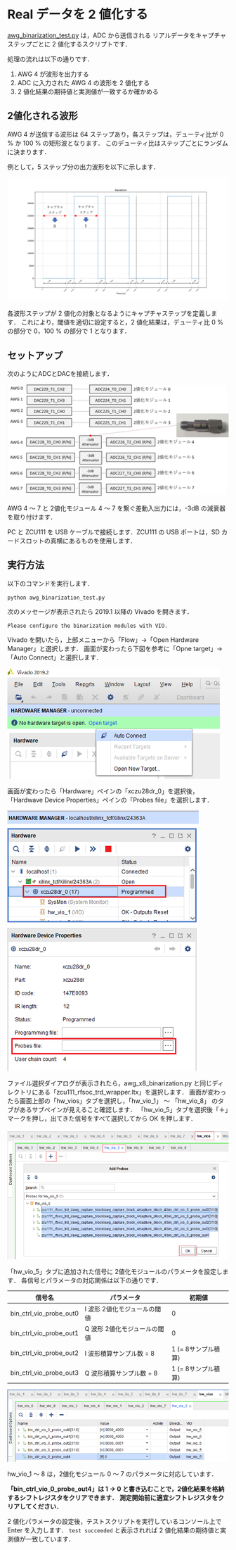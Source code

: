 # Real データを 2 値化する

[awg_binarization_test.py](./awg_binarization_test.py) は，ADC から送信される リアルデータをキャプチャステップごとに 2 値化するスクリプトです．

処理の流れは以下の通りです．
1. AWG 4 が波形を出力する
2. ADC に入力された AWG 4 の波形を 2 値化する
3. 2 値化結果の期待値と実測値が一致するか確かめる

## 2値化される波形

AWG 4 が送信する波形は 64 ステップあり，各ステップは，デューティ比が 0 % か 100 % の矩形波となります．
このデューティ比はステップごとにランダムに決まります．

例として，5 ステップ分の出力波形を以下に示します．

![awg_wave](./images/awg_wave.png)

各波形ステップが 2 値化の対象となるようにキャプチャステップを定義します．
これにより，閾値を適切に設定すると，2 値化結果は，デューティ比 0 % の部分で 0，100 % の部分で 1 となります．


## セットアップ

次のようにADCとDACを接続します．

![セットアップ](./images/binarization_setup.jpg)

AWG 4 ～ 7 と 2値化モジュール 4 ～ 7 を繋ぐ差動入出力には，-3dB の減衰器を取り付けます．

PC と ZCU111 を USB ケーブルで接続します．ZCU111 の USB ポートは，SD カードスロットの真横にあるものを使用します．

## 実行方法

以下のコマンドを実行します．

```
python awg_binarization_test.py
```

次のメッセージが表示されたら 2019.1 以降の Vivado を開きます．
```
Please configure the binarization modules with VIO.
```

Vivado を開いたら，上部メニューから「Flow」→「Open Hardware Manager」と選択します．
画面が変わったら下図を参考に「Opne target」→「Auto Connect」と選択します．

![Vivado説明00](images/Vivado-00.png)

画面が変わったら「Hardware」ペインの「xczu28dr_0」を選択後，「Hardwave Device Properties」ペインの「Probes file」を選択します．

![Vivado説明01](images/Vivado-01.png)

ファイル選択ダイアログが表示されたら，awg_x8_binarization.py と同じディレクトリにある「zcu111_rfsoc_trd_wrapper.ltx」を選択します．
画面が変わったら画面上部の「hw_vios」タブを選択し，「hw_vio_1」 ～ 「hw_vio_8」 のタブがあるサブペインが見えること確認します．
「hw_vio_5」タブを選択後「＋」マークを押し，出てきた信号をすべて選択してから OK を押します．

![Vivado説明02](images/Vivado-02.png)

「hw_vio_5」タブに追加された信号に 2値化モジュールのパラメータを設定します．
各信号とパラメータの対応関係は以下の通りです．

|  信号名  |  パラメータ  | 初期値
| ---- | ---- | ----
|  bin_ctrl_vio_probe_out0  |  I 波形 2値化モジュールの閾値  | 0
|  bin_ctrl_vio_probe_out1  |  Q 波形 2値化モジュールの閾値  | 0
|  bin_ctrl_vio_probe_out2  |  I 波形積算サンプル数 ÷ 8     | 1 (= 8サンプル積算)
|  bin_ctrl_vio_probe_out3  |  Q 波形積算サンプル数 ÷ 8     | 1 (= 8サンプル積算)

![Vivado説明03](images/Vivado-03.png)

hw_vio_1 ～ 8 は，2値化モジュール 0 ～ 7 のパラメータに対応しています．

**「bin_ctrl_vio_0_probe_out4」は 1 → 0 と書き込むことで，2値化結果を格納するシフトレジスタをクリアできます．**
**測定開始前に適宜シフトレジスタをクリアしてください．**

2 値化パラメータの設定後，テストスクリプトを実行しているコンソール上で Enter を入力します．
`test succeeded` と表示されれば 2 値化結果の期待値と実測値が一致しています．
